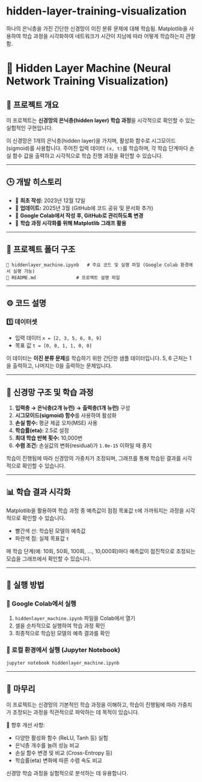 # hidden-layer-training-visualization
하나의 은닉층을 가진 간단한 신경망이 이진 분류 문제에 대해 학습됨. Matplotlib을 사용하여 학습 과정을 시각화하여 네트워크가 시간이 지남에 따라 어떻게 학습하는지 관찰함.

# 🧠 Hidden Layer Machine (Neural Network Training Visualization)

## 📌 프로젝트 개요
이 프로젝트는 **신경망의 은닉층(hidden layer) 학습 과정**을 시각적으로 확인할 수 있는 실험적인 구현입니다.

이 신경망은 1개의 은닉층(hidden layer)을 가지며, 활성화 함수로 시그모이드(sigmoid)를 사용합니다.
주어진 입력 데이터 `(x, t)`를 학습하며, 각 학습 단계마다 손실 함수 값을 출력하고 시각적으로 학습 진행 과정을 확인할 수 있습니다.

---

## 🕒 개발 히스토리
- 📌 **최초 작성:** 2023년 12월 12일  
- 📌 **업데이트:** 2025년 3월 (GitHub에 코드 공유 및 문서화 추가)  
- 📌 **Google Colab에서 작성 후, GitHub로 관리하도록 변경**  
- 📌 **학습 과정 시각화를 위해 Matplotlib 그래프 활용**  

---

## 📂 프로젝트 폴더 구조
```
📄 hiddenlayer_machine.ipynb   # 주요 코드 및 실행 파일 (Google Colab 환경에서 실행 가능)
📄 README.md               # 프로젝트 설명 파일
```

---

## ⚙️ 코드 설명
### 1️⃣ 데이터셋
- 입력 데이터 `x = [2, 3, 5, 6, 8, 9]`
- 목표 값 `t = [0, 0, 1, 1, 0, 0]`

이 데이터는 **이진 분류 문제**를 학습하기 위한 간단한 샘플 데이터입니다. 5, 6 근처는 1을 출력하고, 나머지는 0을 출력하는 문제입니다.

---

## 🔧 신경망 구조 및 학습 과정
1. **입력층 → 은닉층(2개 뉴런) → 출력층(1개 뉴런)** 구성
2. **시그모이드(sigmoid) 함수**를 사용하여 활성화
3. **손실 함수:** 평균 제곱 오차(MSE) 사용
4. **학습률(eta):** 2.5로 설정
5. **최대 학습 반복 횟수:** 10,000번
6. **수렴 조건:** 손실값의 변화(residual)가 `1.0e-15` 이하일 때 중지

학습이 진행됨에 따라 신경망의 가중치가 조정되며, 그래프를 통해 학습된 결과를 시각적으로 확인할 수 있습니다.

---

## 📊 학습 결과 시각화
Matplotlib을 활용하여 학습 과정 중 예측값이 점점 목표값 `t`에 가까워지는 과정을 시각적으로 확인할 수 있습니다.

- 빨간색 선: 학습된 모델의 예측값
- 파란색 점: 실제 목표값 `t`

매 학습 단계(예: 10회, 50회, 100회, ..., 10,000회)마다 예측값이 점진적으로 조정되는 모습을 그래프에서 확인할 수 있습니다.

---

## 🏃 실행 방법
### 📌 Google Colab에서 실행
1. `hiddenlayer_machine.ipynb` 파일을 Colab에서 열기
2. 셀을 순차적으로 실행하여 학습 과정 확인
3. 최종적으로 학습된 모델의 예측 결과를 확인

### 📌 로컬 환경에서 실행 (Jupyter Notebook)
```bash
jupyter notebook hiddenlayer_machine.ipynb
```
---

## 🚀 마무리
이 프로젝트는 신경망의 기본적인 학습 과정을 이해하고, 학습이 진행됨에 따라 가중치가 조정되는 과정을 직관적으로 파악하는 데 목적이 있습니다.

📌 향후 개선 사항:
- 다양한 활성화 함수 (ReLU, Tanh 등) 실험
- 은닉층 개수를 늘려 성능 비교
- 손실 함수 변경 및 비교 (Cross-Entropy 등)
- 학습률(eta) 변화에 따른 수렴 속도 비교
 
신경망 학습 과정을 실험적으로 분석하는 데 유용합니다.
